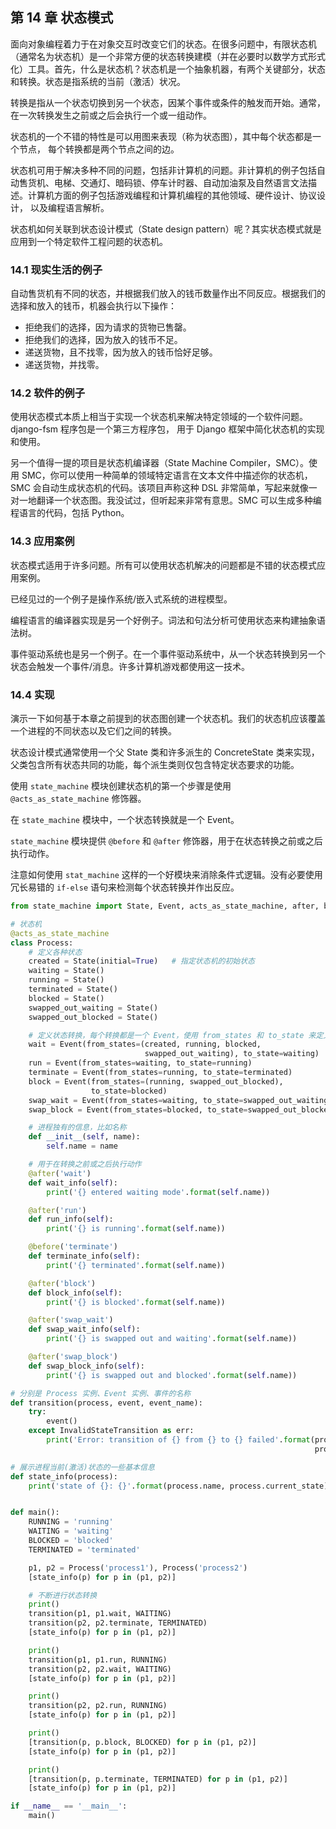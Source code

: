 ## 第 14 章 状态模式

面向对象编程着力于在对象交互时改变它们的状态。在很多问题中，有限状态机（通常名为状态机）是一个非常方便的状态转换建模（并在必要时以数学方式形式化）工具。首先，什么是状态机？状态机是一个抽象机器，有两个关键部分，状态和转换。状态是指系统的当前（激活）状况。

转换是指从一个状态切换到另一个状态，因某个事件或条件的触发而开始。通常，在一次转换发生之前或之后会执行一个或一组动作。

状态机的一个不错的特性是可以用图来表现（称为状态图），其中每个状态都是一个节点， 每个转换都是两个节点之间的边。

状态机可用于解决多种不同的问题，包括非计算机的问题。非计算机的例子包括自动售货机、电梯、交通灯、暗码锁、停车计时器、自动加油泵及自然语言文法描述。计算机方面的例子包括游戏编程和计算机编程的其他领域、硬件设计、协议设计， 以及编程语言解析。

状态机如何关联到状态设计模式（State design pattern）呢？其实状态模式就是应用到一个特定软件工程问题的状态机。

### 14.1 现实生活的例子

自动售货机有不同的状态，并根据我们放入的钱币数量作出不同反应。根据我们的选择和放入的钱币，机器会执行以下操作：

*   拒绝我们的选择，因为请求的货物已售罄。 
*   拒绝我们的选择，因为放入的钱币不足。 
*   递送货物，且不找零，因为放入的钱币恰好足够。 
*   递送货物，并找零。

### 14.2 软件的例子

使用状态模式本质上相当于实现一个状态机来解决特定领域的一个软件问题。django-fsm 程序包是一个第三方程序包， 用于 Django 框架中简化状态机的实现和使用。

另一个值得一提的项目是状态机编译器（State Machine Compiler，SMC）。使用 SMC，你可以使用一种简单的领域特定语言在文本文件中描述你的状态机，SMC 会自动生成状态机的代码。该项目声称这种 DSL 非常简单，写起来就像一对一地翻译一个状态图。我没试过，但听起来非常有意思。SMC 可以生成多种编程语言的代码，包括 Python。

### 14.3 应用案例

状态模式适用于许多问题。所有可以使用状态机解决的问题都是不错的状态模式应用案例。

已经见过的一个例子是操作系统/嵌入式系统的进程模型。

编程语言的编译器实现是另一个好例子。词法和句法分析可使用状态来构建抽象语法树。

事件驱动系统也是另一个例子。在一个事件驱动系统中，从一个状态转换到另一个状态会触发一个事件/消息。许多计算机游戏都使用这一技术。

### 14.4 实现

演示一下如何基于本章之前提到的状态图创建一个状态机。我们的状态机应该覆盖一个进程的不同状态以及它们之间的转换。

状态设计模式通常使用一个父 State 类和许多派生的 ConcreteState 类来实现，父类包含所有状态共同的功能，每个派生类则仅包含特定状态要求的功能。

使用 `state_machine` 模块创建状态机的第一个步骤是使用 `@acts_as_state_machine` 修饰器。

在 `state_machine` 模块中，一个状态转换就是一个 Event。

`state_machine` 模块提供 `@before` 和 `@after` 修饰器，用于在状态转换之前或之后执行动作。 

注意如何使用 `stat_machine` 这样的一个好模块来消除条件式逻辑。没有必要使用冗长易错的 `if-else` 语句来检测每个状态转换并作出反应。

```python
from state_machine import State, Event, acts_as_state_machine, after, before, InvalidStateTransition

# 状态机
@acts_as_state_machine
class Process:
    # 定义各种状态
    created = State(initial=True)	# 指定状态机的初始状态
    waiting = State()
    running = State()
    terminated = State()
    blocked = State()
    swapped_out_waiting = State()
    swapped_out_blocked = State()

    # 定义状态转换，每个转换都是一个 Event，使用 from_states 和 to_state 来定义一个可能的转换
    wait = Event(from_states=(created, running, blocked,
                              swapped_out_waiting), to_state=waiting)
    run = Event(from_states=waiting, to_state=running)
    terminate = Event(from_states=running, to_state=terminated)
    block = Event(from_states=(running, swapped_out_blocked),
                  to_state=blocked)
    swap_wait = Event(from_states=waiting, to_state=swapped_out_waiting)
    swap_block = Event(from_states=blocked, to_state=swapped_out_blocked)

    # 进程独有的信息，比如名称
    def __init__(self, name):
        self.name = name

    # 用于在转换之前或之后执行动作
    @after('wait')
    def wait_info(self):
        print('{} entered waiting mode'.format(self.name))

    @after('run')
    def run_info(self):
        print('{} is running'.format(self.name))

    @before('terminate')
    def terminate_info(self):
        print('{} terminated'.format(self.name))

    @after('block')
    def block_info(self):
        print('{} is blocked'.format(self.name))

    @after('swap_wait')
    def swap_wait_info(self):
        print('{} is swapped out and waiting'.format(self.name))

    @after('swap_block')
    def swap_block_info(self):
        print('{} is swapped out and blocked'.format(self.name))

# 分别是 Process 实例、Event 实例、事件的名称
def transition(process, event, event_name):
    try:
        event()
    except InvalidStateTransition as err:
        print('Error: transition of {} from {} to {} failed'.format(process.name,
                                                                    process.current_state, event_name))

# 展示进程当前(激活)状态的一些基本信息
def state_info(process):
    print('state of {}: {}'.format(process.name, process.current_state))


def main():
    RUNNING = 'running'
    WAITING = 'waiting'
    BLOCKED = 'blocked'
    TERMINATED = 'terminated'

    p1, p2 = Process('process1'), Process('process2')
    [state_info(p) for p in (p1, p2)]

    # 不断进行状态转换
    print()
    transition(p1, p1.wait, WAITING)
    transition(p2, p2.terminate, TERMINATED)
    [state_info(p) for p in (p1, p2)]

    print()
    transition(p1, p1.run, RUNNING)
    transition(p2, p2.wait, WAITING)
    [state_info(p) for p in (p1, p2)]

    print()
    transition(p2, p2.run, RUNNING)
    [state_info(p) for p in (p1, p2)]

    print()
    [transition(p, p.block, BLOCKED) for p in (p1, p2)]
    [state_info(p) for p in (p1, p2)]

    print()
    [transition(p, p.terminate, TERMINATED) for p in (p1, p2)]
    [state_info(p) for p in (p1, p2)]

if __name__ == '__main__':
    main()
```

